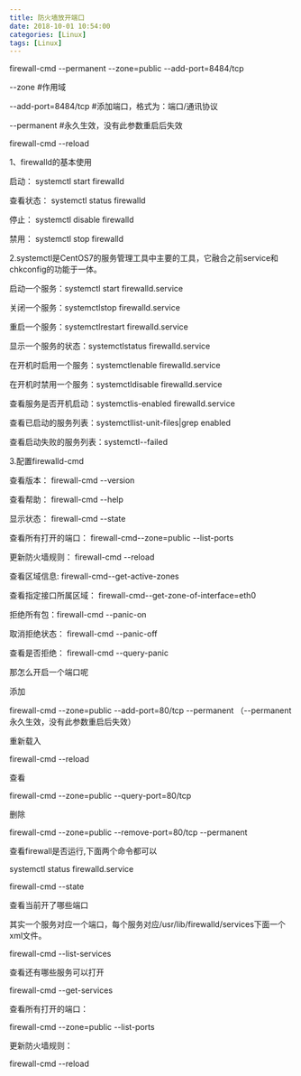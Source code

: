 ```yaml
---
title: 防火墙放开端口
date: 2018-10-01 10:54:00
categories: [Linux]
tags: [Linux]
---
```

 firewall-cmd --permanent --zone=public --add-port=8484/tcp

--zone #作用域

--add-port=8484/tcp #添加端口，格式为：端口/通讯协议

--permanent #永久生效，没有此参数重启后失效

firewall-cmd --reload

1、firewalld的基本使用

启动： systemctl start firewalld

查看状态： systemctl status firewalld

停止： systemctl disable firewalld

禁用： systemctl stop firewalld

2.systemctl是CentOS7的服务管理工具中主要的工具，它融合之前service和chkconfig的功能于一体。

启动一个服务：systemctl start firewalld.service

关闭一个服务：systemctlstop firewalld.service

重启一个服务：systemctlrestart firewalld.service

显示一个服务的状态：systemctlstatus firewalld.service

在开机时启用一个服务：systemctlenable firewalld.service

在开机时禁用一个服务：systemctldisable firewalld.service

查看服务是否开机启动：systemctlis-enabled firewalld.service

查看已启动的服务列表：systemctllist-unit-files|grep enabled

查看启动失败的服务列表：systemctl--failed

3.配置firewalld-cmd

查看版本： firewall-cmd --version

查看帮助： firewall-cmd --help

显示状态： firewall-cmd --state

查看所有打开的端口： firewall-cmd--zone=public --list-ports

更新防火墙规则： firewall-cmd --reload

查看区域信息:  firewall-cmd--get-active-zones

查看指定接口所属区域： firewall-cmd--get-zone-of-interface=eth0

拒绝所有包：firewall-cmd --panic-on

取消拒绝状态： firewall-cmd --panic-off

查看是否拒绝： firewall-cmd --query-panic

那怎么开启一个端口呢

添加

firewall-cmd --zone=public --add-port=80/tcp --permanent   （--permanent永久生效，没有此参数重启后失效）

重新载入

firewall-cmd --reload

查看

firewall-cmd --zone=public --query-port=80/tcp

删除

firewall-cmd --zone=public --remove-port=80/tcp --permanent

查看firewall是否运行,下面两个命令都可以

systemctl status firewalld.service

firewall-cmd --state

查看当前开了哪些端口

其实一个服务对应一个端口，每个服务对应/usr/lib/firewalld/services下面一个xml文件。

firewall-cmd --list-services

查看还有哪些服务可以打开

firewall-cmd --get-services

查看所有打开的端口：

firewall-cmd --zone=public --list-ports

更新防火墙规则：

firewall-cmd --reload
